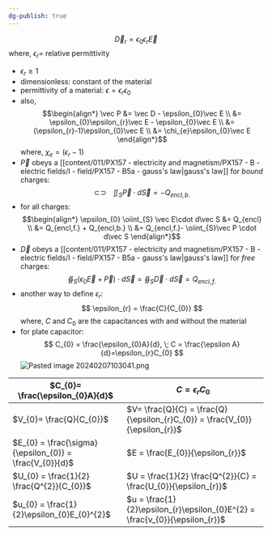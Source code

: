 ```yaml
---
dg-publish: true
---
```

$$
\vec D_{r} = \epsilon_{0}\epsilon_{r}\vec E
$$
	where, $\epsilon_{r}=$ relative permittivity
- $\epsilon_{r} \geq 1$ 
- dimensionless: constant of the material
- permittivity of a material: $\epsilon = \epsilon_{r}\epsilon_{0}$
- also,
$$\begin{align*}
\vec P &= \vec D - \epsilon_{0}\vec E \\
&= \epsilon_{0}\epsilon_{r}\vec E - \epsilon_{0}\vec E \\
&= (\epsilon_{r}-1)\epsilon_{0}\vec E \\
&= \chi_{e}\epsilon_{0}\vec E
\end{align*}$$
	where, $\chi_{e} = (\epsilon_{r}-1)$
- $\vec P$ obeys a [[content/011/PX157 - electricity and magnetism/PX157 - B - electric fields/I - field/PX157 - B5a - gauss's law\|gauss's law]] for *bound* charges:
$$
\newcommand{\oiint}{\subset\!\supset \!\!\!\!\!\!\!\!\!\!\iint} \oiint_{S} \vec P \cdot d\vec S = -Q_{encl,b.}
$$
- for all charges:
$$\begin{align*}
	\epsilon_{0} \oiint_{S} \vec E\cdot d\vec S &= Q_{encl} \\
	&= Q_{encl,f.} + Q_{encl,b.} \\
	&= Q_{encl,f.}- \oiint_{S}\vec P \cdot d\vec S
\end{align*}$$
- $\vec D$ obeys a [[content/011/PX157 - electricity and magnetism/PX157 - B - electric fields/I - field/PX157 - B5a - gauss's law\|gauss's law]] for *free* charges:
$$
\oiint_{S}(\epsilon_{0}\vec E + \vec P)\cdot d\vec S = \oiint_{S} \vec D\cdot d\vec S = Q_{encl,f.}
$$
- another way to define $\epsilon_{r}:$
$$
\epsilon_{r} = \frac{C}{C_{0}}
$$
	where, $C$ and $C_{0}$ are the capacitances with and without the material
- for plate capacitor:
$$
C_{0} = \frac{\epsilon_{0}A}{d}, \; C = \frac{\epsilon A}{d}=\epsilon_{r}C_{0}
$$
![Pasted image 20240207103041.png](/img/user/pics/Pasted%20image%2020240207103041.png)

| $C_{0}= \frac{\epsilon_{0}A}{d}$                        | $C = \epsilon_{r}C_{0}$                                                     |
| ------------------------------------------------------- | --------------------------------------------------------------------------- |
| $V_{0}= \frac{Q}{C_{0}}$                                | $V= \frac{Q}{C} = \frac{Q}{\epsilon_{r}C_{0}} = \frac{V_{0}}{\epsilon_{r}}$ |
| $E_{0} = \frac{\sigma}{\epsilon_{0}} = \frac{V_{0}}{d}$ | $E = \frac{E_{0}}{\epsilon_{r}}$                                            |
| $U_{0} = \frac{1}{2} \frac{Q^{2}}{C_{0}}$               | $U = \frac{1}{2} \frac{Q^{2}}{C} = \frac{U_{0}}{\epsilon_{r}}$              |
| $u_{0} = \frac{1}{2}\epsilon_{0}E_{0}^{2}$              | $u = \frac{1}{2}\epsilon_{r}\epsilon_{0}E^{2} = \frac{v_{0}}{\epsilon_{r}}$ |
